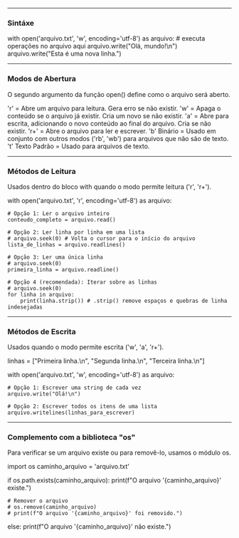 -------------------
### Sintáxe

with open('arquivo.txt', 'w', encoding='utf-8') as arquivo:
    # executa operações no arquivo aqui
    arquivo.write("Olá, mundo!\n")
    arquivo.write("Esta é uma nova linha.")

----------
### Modos de Abertura

O segundo argumento da função open() define como o arquivo será aberto.

'r'	                     = Abre um arquivo para leitura. Gera erro se não existir.
'w'	                     = Apaga o conteúdo se o arquivo já existir. Cria um novo se não existir.
'a'	                     = Abre para escrita, adicionando o novo conteúdo ao final do arquivo. Cria se não existir.
'r+'	                 = Abre o arquivo para ler e escrever.
'b'	Binário              = Usado em conjunto com outros modos ('rb', 'wb') para arquivos que não são de texto.
't'	Texto Padrão         = Usado para arquivos de texto.

-------
### Métodos de Leitura

Usados dentro do bloco with quando o modo permite leitura ('r', 'r+').

with open('arquivo.txt', 'r', encoding='utf-8') as arquivo:
    
    # Opção 1: Ler o arquivo inteiro
    conteudo_completo = arquivo.read()

    # Opção 2: Ler linha por linha em uma lista
    # arquivo.seek(0) # Volta o cursor para o início do arquivo
    lista_de_linhas = arquivo.readlines()
    
    # Opção 3: Ler uma única linha
    # arquivo.seek(0)
    primeira_linha = arquivo.readline()

    # Opção 4 (recomendada): Iterar sobre as linhas
    # arquivo.seek(0)
    for linha in arquivo:
        print(linha.strip()) # .strip() remove espaços e quebras de linha indesejadas

-------
### Métodos de Escrita

Usados quando o modo permite escrita ('w', 'a', 'r+').


linhas = ["Primeira linha.\n", "Segunda linha.\n", "Terceira linha.\n"]

with open('arquivo.txt', 'w', encoding='utf-8') as arquivo:
    
    # Opção 1: Escrever uma string de cada vez
    arquivo.write("Olá!\n")

    # Opção 2: Escrever todos os itens de uma lista
    arquivo.writelines(linhas_para_escrever)
-------
### Complemento com a biblioteca "os"

Para verificar se um arquivo existe ou para removê-lo, usamos o módulo os.

import os
caminho_arquivo = 'arquivo.txt'


if os.path.exists(caminho_arquivo):
    print(f"O arquivo '{caminho_arquivo}' existe.")
    
    # Remover o arquivo
    # os.remove(caminho_arquivo)
    # print(f"O arquivo '{caminho_arquivo}' foi removido.")
else:
    print(f"O arquivo '{caminho_arquivo}' não existe.")